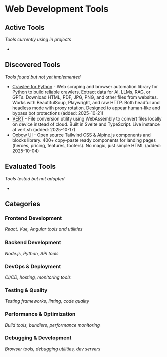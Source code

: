 # Web Development Tools

## Active Tools
*Tools currently using in projects*

- 

## Discovered Tools
*Tools found but not yet implemented*

- [Crawlee for Python](https://github.com/apify/crawlee-python) - Web scraping and browser automation library for Python to build reliable crawlers. Extract data for AI, LLMs, RAG, or GPTs. Download HTML, PDF, JPG, PNG, and other files from websites. Works with BeautifulSoup, Playwright, and raw HTTP. Both headful and headless mode with proxy rotation. Designed to appear human-like and bypass bot protections (added: 2025-10-21)
- [VERT](https://github.com/VERT-sh/VERT) - File conversion utility using WebAssembly to convert files locally on device instead of cloud. Built in Svelte and TypeScript. Live instance at vert.sh (added: 2025-10-17)
- [Oxbow UI](https://oxbowui.com) - Open source Tailwind CSS & Alpine.js components and blocks library. 400+ copy-paste ready components for landing pages (heroes, pricing, features, footers). No magic, just simple HTML (added: 2025-10-04)

## Evaluated Tools
*Tools tested but not adopted*

- 

## Categories

### Frontend Development
*React, Vue, Angular tools and utilities*

### Backend Development  
*Node.js, Python, API tools*

### DevOps & Deployment
*CI/CD, hosting, monitoring tools*

### Testing & Quality
*Testing frameworks, linting, code quality*

### Performance & Optimization
*Build tools, bundlers, performance monitoring*

### Debugging & Development
*Browser tools, debugging utilities, dev servers*